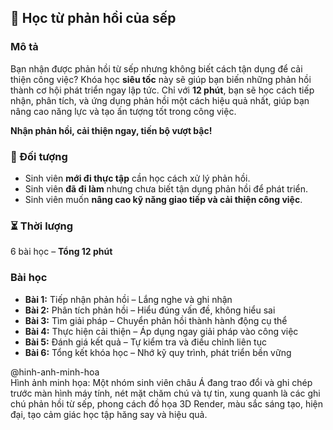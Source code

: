## 📌 Học từ phản hồi của sếp

### Mô tả  
Bạn nhận được phản hồi từ sếp nhưng không biết cách tận dụng để cải thiện công việc? Khóa học **siêu tốc** này sẽ giúp bạn biến những phản hồi thành cơ hội phát triển ngay lập tức. Chỉ với **12 phút**, bạn sẽ học cách tiếp nhận, phân tích, và ứng dụng phản hồi một cách hiệu quả nhất, giúp bạn nâng cao năng lực và tạo ấn tượng tốt trong công việc.

**Nhận phản hồi, cải thiện ngay, tiến bộ vượt bậc!**

### 🎯 Đối tượng  
- Sinh viên **mới đi thực tập** cần học cách xử lý phản hồi.  
- Sinh viên **đã đi làm** nhưng chưa biết tận dụng phản hồi để phát triển.  
- Sinh viên muốn **nâng cao kỹ năng giao tiếp và cải thiện công việc**.  

### ⏳ Thời lượng  
6 bài học – **Tổng 12 phút**

### Bài học  
- **Bài 1:** Tiếp nhận phản hồi – Lắng nghe và ghi nhận  
- **Bài 2:** Phân tích phản hồi – Hiểu đúng vấn đề, không hiểu sai  
- **Bài 3:** Tìm giải pháp – Chuyển phản hồi thành hành động cụ thể  
- **Bài 4:** Thực hiện cải thiện – Áp dụng ngay giải pháp vào công việc  
- **Bài 5:** Đánh giá kết quả – Tự kiểm tra và điều chỉnh liên tục  
- **Bài 6:** Tổng kết khóa học – Nhớ kỹ quy trình, phát triển bền vững  

@hinh-anh-minh-hoa  
Hình ảnh minh họa: Một nhóm sinh viên châu Á đang trao đổi và ghi chép trước màn hình máy tính, nét mặt chăm chú và tự tin, xung quanh là các ghi chú phản hồi từ sếp, phong cách đồ họa 3D Render, màu sắc sáng tạo, hiện đại, tạo cảm giác học tập hăng say và hiệu quả.